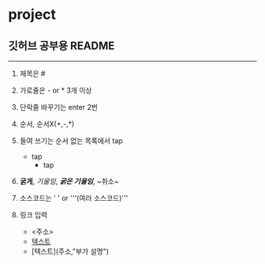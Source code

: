 # project

## 깃허브 공부용 README
---

1. 제목은 #
2. 가로줄은 - or * 3개 이상
3. 단락줄 바꾸기는 enter 2번

4. 순서, 순서X(+,-,*)
5. 들여 쓰기는 순서 없는 목록에서 tap
   - tap
     - tap
6. **굵게**, *기울임*, ***굵은 기울임***, ~취소~
7. 소스코드는 ' ' or '''(여러 소스코드)'''
8. 링크 입력
   - <주소>
   - [텍스트](주소)
   - [텍스트](주소,"부가 설명")

